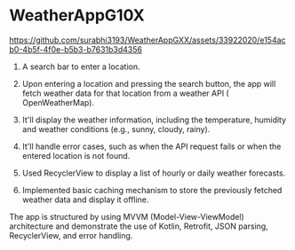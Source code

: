 # WeatherAppG10X

https://github.com/surabhi3193/WeatherAppGXX/assets/33922020/e154acb0-4b5f-4f0e-b5b3-b7631b3d4356

1.  A search bar to enter a location.

2.  Upon entering a location and pressing the search button, the app will fetch weather data for that location from a weather API ( OpenWeatherMap).

3.  It'll display the weather information, including the temperature, humidity and weather conditions (e.g., sunny, cloudy, rainy).

4.  It'll handle error cases, such as when the API request fails or when the entered location is not found.

5.  Used RecyclerView to display a list of hourly or daily weather forecasts.

6.  Implemented basic caching mechanism to store the previously fetched weather data and display it offline.

The app is structured by using MVVM (Model-View-ViewModel) architecture and demonstrate the use of Kotlin, Retrofit, JSON parsing, RecyclerView, and error handling.
